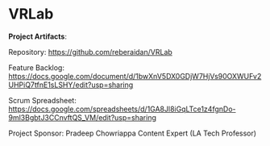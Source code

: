 # VRLab

**Project Artifacts**:

Repository:
https://github.com/reberaidan/VRLab

Feature Backlog:
https://docs.google.com/document/d/1bwXnV5DX0GDjW7HjVs90OXWUFv2UHPiQ7tfnE1sLSHY/edit?usp=sharing

Scrum Spreadsheet:
https://docs.google.com/spreadsheets/d/1GA8Jl8iGqLTce1z4fgnDo-9ml3BgbtJ3CCnvftQS_VM/edit?usp=sharing

Project Sponsor:
Pradeep Chowriappa
Content Expert (LA Tech Professor) 
